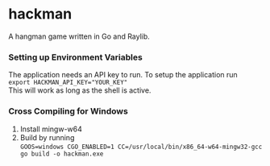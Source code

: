 # hackman
A hangman game written in Go and Raylib.

### Setting up Environment Variables
The application needs an API key to run.
To setup the application run<br />```export HACKMAN_API_KEY="YOUR_KEY"```<br />
This will work as long as the shell is active.

### Cross Compiling for Windows
1. Install mingw-w64
2. Build by running <br />```GOOS=windows CGO_ENABLED=1 CC=/usr/local/bin/x86_64-w64-mingw32-gcc go build -o hackman.exe```<br />